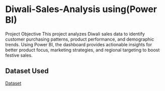 # Diwali-Sales-Analysis using(Power BI)
Project Objective
This project analyzes Diwali sales data to identify customer purchasing patterns, product performance, and demographic trends. Using Power BI, the dashboard provides actionable insights for better product focus, marketing strategies, and regional targeting to boost festive sales.

## Dataset Used
<a href="https://github.com/Mubasheerashirur/Diwali-Sales-Analysis/blob/main/Diwali%20Sales%20Data.csv">Dataset</a>
